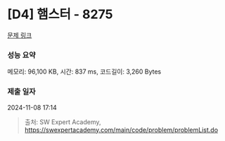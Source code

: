 # [D4] 햄스터 - 8275 

[문제 링크](https://swexpertacademy.com/main/code/problem/problemDetail.do?contestProbId=AWxQ310aOlQDFAWL) 

### 성능 요약

메모리: 96,100 KB, 시간: 837 ms, 코드길이: 3,260 Bytes

### 제출 일자

2024-11-08 17:14



> 출처: SW Expert Academy, https://swexpertacademy.com/main/code/problem/problemList.do